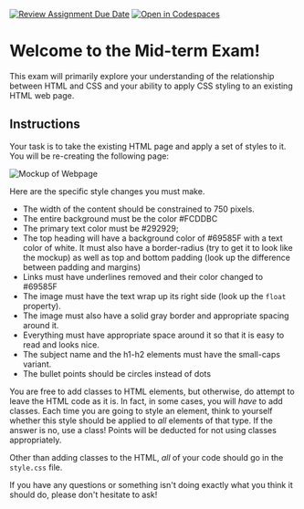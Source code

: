 [![Review Assignment Due Date](https://classroom.github.com/assets/deadline-readme-button-24ddc0f5d75046c5622901739e7c5dd533143b0c8e959d652212380cedb1ea36.svg)](https://classroom.github.com/a/pQF9Im3P)
[![Open in Codespaces](https://classroom.github.com/assets/launch-codespace-7f7980b617ed060a017424585567c406b6ee15c891e84e1186181d67ecf80aa0.svg)](https://classroom.github.com/open-in-codespaces?assignment_repo_id=14063078)
# Welcome to the Mid-term Exam!

This exam will primarily explore your understanding of the relationship between HTML and CSS and your ability to apply CSS styling to an existing HTML web page.

## Instructions

Your task is to take the existing HTML page and apply a set of styles to it. You will be re-creating the following page:

![Mockup of Webpage](assets/mockup.png)

Here are the specific style changes you must make.

* The width of the content should be constrained to 750 pixels.
* The entire background must be the color #FCDDBC
* The primary text color must be #292929;
* The top heading will have a background color of #69585F with a text color of white. It must also have a border-radius (try to get it to look like the mockup) as well as top and bottom padding (look up the difference between padding and margins)
* Links must have underlines removed and their color changed to #69585F
* The image must have the text wrap up its right side (look up the `float` property).
* The image must also have a solid gray border and appropriate spacing around it.
* Everything must have appropriate space around it so that it is easy to read and looks nice.
* The subject name and the h1-h2 elements must have the small-caps variant.
* The bullet points should be circles instead of dots

You are free to add classes to HTML elements, but otherwise, do attempt to leave the HTML code as it is. In fact, in some cases, you will _have_ to add classes. Each time you are going to style an element, think to yourself whether this style should be applied to _all_ elements of that type. If the answer is no, use a class! Points will be deducted for not using classes appropriately.

Other than adding classes to the HTML, _all_ of your code should go in the `style.css` file.

If you have any questions or something isn't doing exactly what you think it should do, please don't hesitate to ask!
